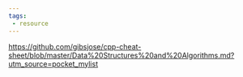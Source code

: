 ```yaml
---
tags: 
 - resource
---
```


https://github.com/gibsjose/cpp-cheat-sheet/blob/master/Data%20Structures%20and%20Algorithms.md?utm_source=pocket_mylist




